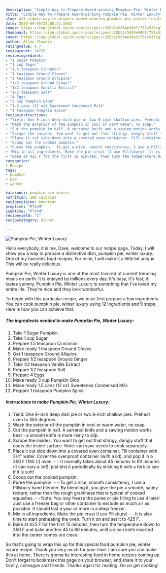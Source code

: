 ```yaml
---
description: "Simple Way to Prepare Award-winning Pumpkin Pie, Winter Luxury"
title: "Simple Way to Prepare Award-winning Pumpkin Pie, Winter Luxury"
slug: 411-simple-way-to-prepare-award-winning-pumpkin-pie-winter-luxury
date: 2020-09-05T21:00:24.546Z
image: https://img-global.cpcdn.com/recipes/c32bb1c5854e94bf/751x532cq70/pumpkin-pie-winter-luxury-recipe-main-photo.jpg
thumbnail: https://img-global.cpcdn.com/recipes/c32bb1c5854e94bf/751x532cq70/pumpkin-pie-winter-luxury-recipe-main-photo.jpg
cover: https://img-global.cpcdn.com/recipes/c32bb1c5854e94bf/751x532cq70/pumpkin-pie-winter-luxury-recipe-main-photo.jpg
author: Allen Flowers
ratingvalue: 4.7
reviewcount: 14797
recipeingredient:
- "1 Sugar Pumpkin"
- "1 cup Sugar"
- "1.5 teaspoon Cinnamon"
- "1 teaspoon Ground Cloves"
- "1 teaspoon Ground Allspice"
- "1/2 teaspoon Ground Ginger"
- "1/2 teaspoon Vanilla Extract"
- "1/2 teaspoon Salt"
- "4 Eggs"
- "3 cup Pumpkin Glop"
- "1.5 cans (12 oz) Sweetened Condensed Milk"
- "1 teaspoon Pumpkin Spice"
recipeinstructions:
- "Yield: One 9-inch deep dish pie or two 8-inch shallow pies. Preheat oven to 350 degrees."
- "Wash the exterior of the pumpkin in cool or warm water, no soap."
- "Cut the pumpkin in half. A serrated knife and a sawing motion works best - a smooth knife is more likely to slip."
- "Scrape the insides. You want to get out that stringy, dangly stuff that coats the inside surface. Note: can save seeds to cook separately."
- "Place it cut side down into a covered oven container. Fill container with 3/4&#34; water. Cover the ovenproof container (with a lid), and pop it in a 350 F (165 C) oven.   It normally takes about 45 minutes to 90 minutes (it can vary a lot!); just test it periodically by sticking it with a fork to see if it is soft!"
- "Scoop out the cooked pumpkin."
- "Puree the pumpkin.  To get a nice, smooth consistency, I use a Pillsbury hand blender. By blending it, you give the pie a smooth, satiny texture; rather than the rough graininess that is typical of cooked squashes.  Note: You may freeze the puree or pie filling to use it later! Just use a freezer bag or other container to exclude as much air as possible. It should last a year or more in a deep freezer."
- "Mix in all ingredients. Make the pie crust (I use Pillsbury)  It is also time to start preheating the oven. Turn it on and set it to 425 F."
- "Bake at 425 F for the first 15 minutes, then turn the temperature down to 350 F and bake another 45 to 60 minutes, until a clean knife inserted into the center comes out clean."
categories:
- Recipe
tags:
- pumpkin
- pie
- winter

katakunci: pumpkin pie winter 
nutrition: 200 calories
recipecuisine: American
preptime: "PT14M"
cooktime: "PT34M"
recipeyield: "1"
recipecategory: Dinner

---
```



![Pumpkin Pie, Winter Luxury](https://img-global.cpcdn.com/recipes/c32bb1c5854e94bf/751x532cq70/pumpkin-pie-winter-luxury-recipe-main-photo.jpg)

Hello everybody, it is me, Dave, welcome to our recipe page. Today, I will show you a way to prepare a distinctive dish, pumpkin pie, winter luxury. One of my favorites food recipes. For mine, I will make it a little bit unique. This will be really delicious.

Pumpkin Pie, Winter Luxury is one of the most favored of current trending meals on earth. It is enjoyed by millions every day. It's easy, it's fast, it tastes yummy. Pumpkin Pie, Winter Luxury is something that I've loved my entire life. They're nice and they look wonderful.




To begin with this particular recipe, we must first prepare a few ingredients. You can cook pumpkin pie, winter luxury using 12 ingredients and 9 steps. Here is how you can achieve that.

<!--inarticleads1-->

##### The ingredients needed to make Pumpkin Pie, Winter Luxury:

1. Take 1 Sugar Pumpkin
1. Take 1 cup Sugar
1. Prepare 1.5 teaspoon Cinnamon
1. Make ready 1 teaspoon Ground Cloves
1. Get 1 teaspoon Ground Allspice
1. Prepare 1/2 teaspoon Ground Ginger
1. Take 1/2 teaspoon Vanilla Extract
1. Prepare 1/2 teaspoon Salt
1. Prepare 4 Eggs
1. Make ready 3 cup Pumpkin Glop
1. Make ready 1.5 cans (12 oz) Sweetened Condensed Milk
1. Prepare 1 teaspoon Pumpkin Spice




<!--inarticleads2-->

##### Instructions to make Pumpkin Pie, Winter Luxury:

1. Yield: One 9-inch deep dish pie or two 8-inch shallow pies. Preheat oven to 350 degrees.
1. Wash the exterior of the pumpkin in cool or warm water, no soap.
1. Cut the pumpkin in half. A serrated knife and a sawing motion works best - a smooth knife is more likely to slip.
1. Scrape the insides. You want to get out that stringy, dangly stuff that coats the inside surface. Note: can save seeds to cook separately.
1. Place it cut side down into a covered oven container. Fill container with 3/4&#34; water. Cover the ovenproof container (with a lid), and pop it in a 350 F (165 C) oven.  -  - It normally takes about 45 minutes to 90 minutes (it can vary a lot!); just test it periodically by sticking it with a fork to see if it is soft!
1. Scoop out the cooked pumpkin.
1. Puree the pumpkin. -  - To get a nice, smooth consistency, I use a Pillsbury hand blender. By blending it, you give the pie a smooth, satiny texture; rather than the rough graininess that is typical of cooked squashes. -  - Note: You may freeze the puree or pie filling to use it later! Just use a freezer bag or other container to exclude as much air as possible. It should last a year or more in a deep freezer.
1. Mix in all ingredients. Make the pie crust (I use Pillsbury) -  - It is also time to start preheating the oven. Turn it on and set it to 425 F.
1. Bake at 425 F for the first 15 minutes, then turn the temperature down to 350 F and bake another 45 to 60 minutes, until a clean knife inserted into the center comes out clean.




So that's going to wrap this up for this special food pumpkin pie, winter luxury recipe. Thank you very much for your time. I am sure you can make this at home. There is gonna be interesting food in home recipes coming up. Don't forget to bookmark this page on your browser, and share it to your family, colleague and friends. Thanks again for reading. Go on get cooking!
